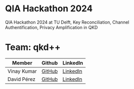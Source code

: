 # QIA Hackathon 2024
QIA Hackathon 2024 at TU Delft, Key Reconciliation, Channel Authentification, Privacy Amplification in QKD

# Team: qkd++
| Member     | Github                             | LinkedIn                                         |
|------------|------------------------------------|--------------------------------------------------|
|Vinay Kumar |[GitHub](https://github.com/vk9696) |[LinkedIn](https://www.linkedin.com/in/imvk9696/) |
|David Pérez |[GitHub](https://github.com/davidpcuvigo)|[LinkedIn]() |
